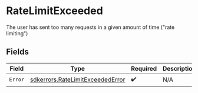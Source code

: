 # RateLimitExceeded

The user has sent too many requests in a given amount of time ("rate limiting")


## Fields

| Field                                                                                | Type                                                                                 | Required                                                                             | Description                                                                          |
| ------------------------------------------------------------------------------------ | ------------------------------------------------------------------------------------ | ------------------------------------------------------------------------------------ | ------------------------------------------------------------------------------------ |
| `Error`                                                                              | [sdkerrors.RateLimitExceededError](../../models/sdkerrors/ratelimitexceedederror.md) | :heavy_check_mark:                                                                   | N/A                                                                                  |
